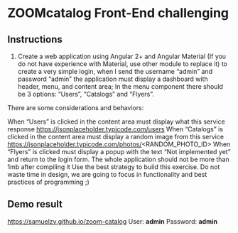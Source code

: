 # ZOOMcatalog Front-End challenging

## Instructions

1. Create a web application using Angular 2+ and Angular Material (If you do not have experience with Material, use other module to replace it) to create a very simple login, when I send the username “admin” and password “admin” the application must display a dashboard with header, menu, and content area; In the menu component there should be 3 options: “Users”, “Catalogs” and “Flyers”.

There are some considerations and behaviors:

When “Users” is clicked in the content area must display what this service response https://jsonplaceholder.typicode.com/users 
When “Catalogs” is clicked in the content area must display a random image from this service https://jsonplaceholder.typicode.com/photos/<RANDOM_PHOTO_ID>
When “Flyers” is clicked must display a popup with the text “Not implemented yet” and return to the login form.
The whole application should not be more than 1mb after compiling it
Use the best strategy to build this exercise. Do not waste time in design, we are going to focus in functionality and best practices of programming ;)

## Demo result
https://samuelzv.github.io/zoom-catalog
User: **admin**
Password: **admin**
